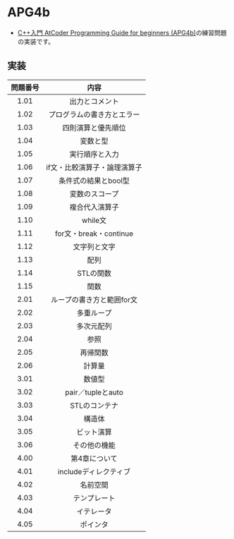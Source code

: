 # APG4b
- [C++入門 AtCoder Programming Guide for beginners (APG4b)](https://atcoder.jp/contests/apg4b)の練習問題の実装です。

## 実装
| 問題番号| 内容 | 
| :---: | :---: | 
|1.01|出力とコメント
|1.02|プログラムの書き方とエラー
|1.03|四則演算と優先順位
|1.04|変数と型
|1.05|実行順序と入力
|1.06|if文・比較演算子・論理演算子
|1.07|条件式の結果とbool型
|1.08|変数のスコープ
|1.09|複合代入演算子
|1.10|while文
|1.11|for文・break・continue
|1.12|文字列と文字
|1.13|配列
|1.14|STLの関数
|1.15|関数
|2.01|ループの書き方と範囲for文
|2.02|多重ループ
|2.03|多次元配列
|2.04|参照
|2.05|再帰関数
|2.06|計算量
|3.01|数値型
|3.02|pair／tupleとauto
|3.03|STLのコンテナ
|3.04|構造体
|3.05|ビット演算
|3.06|その他の機能
|4.00|第4章について
|4.01|includeディレクティブ
|4.02|名前空間
|4.03|テンプレート
|4.04|イテレータ
|4.05|ポインタ
